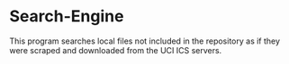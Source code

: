 # Search-Engine
This program searches local files not included in the repository as if they were scraped and downloaded from the UCI ICS servers.
